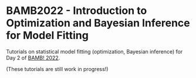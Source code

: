 # BAMB2022 - Introduction to Optimization and Bayesian Inference for Model Fitting

Tutorials on statistical model fitting (optimization, Bayesian inference) for Day 2 of [BAMB! 2022](https://www.bambschool.org/).

(These tutorials are still work in progress!)

